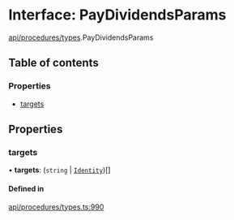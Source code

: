 # Interface: PayDividendsParams

[api/procedures/types](../wiki/api.procedures.types).PayDividendsParams

## Table of contents

### Properties

- [targets](../wiki/api.procedures.types.PayDividendsParams#targets)

## Properties

### targets

• **targets**: (`string` \| [`Identity`](../wiki/api.entities.Identity.Identity))[]

#### Defined in

[api/procedures/types.ts:990](https://github.com/PolymeshAssociation/polymesh-sdk/blob/07b115c8/src/api/procedures/types.ts#L990)
